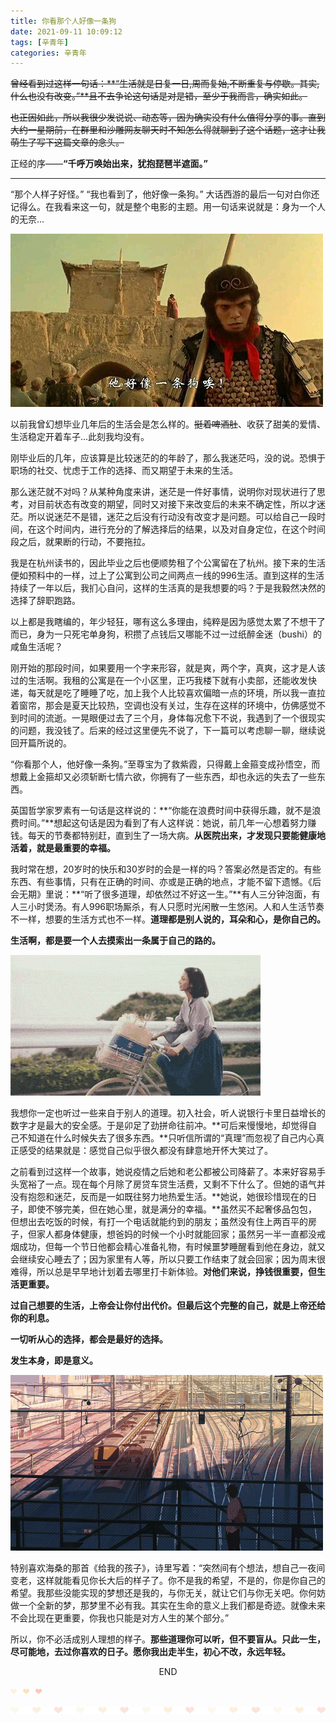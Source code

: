 ```yaml
---
title: 你看那个人好像一条狗
date: 2021-09-11 10:09:12
tags: [辛青年]
categories: 辛青年
---
```


~~曾经看到过这样一句话：**“生活就是日复一日,周而复始,不断重复与停歇。其实,什么也没有改变。”**且不去争论这句话是对是错，至少于我而言，确实如此。~~

~~也正因如此，所以我很少发说说、动态等，因为确实没有什么值得分享的事。直到大约一星期前，在群里和沙雕网友聊天时不知怎么得就聊到了这个话题，这才让我萌生了写下这篇文章的念头。~~

正经的序——**“千呼万唤始出来，犹抱琵琶半遮面。”**



<hr/>

“那个人样子好怪。” “我也看到了，他好像一条狗。” 大话西游的最后一句对白你还记得么。在我看来这一句，就是整个电影的主题。用一句话来说就是：身为一个人的无奈...

![](likeADog/likedog.jpg)

以前我曾幻想毕业几年后的生活会是怎么样的。~~挺着啤酒肚~~、收获了甜美的爱情、生活稳定开着车子...此刻我均没有。

刚毕业后的几年，应该算是比较迷茫的的年龄了，那么我迷茫吗，没的说。恐惧于职场的社交、忧虑于工作的选择、而又期望于未来的生活。

那么迷茫就不对吗？从某种角度来讲，迷茫是一件好事情，说明你对现状进行了思考，对目前状态有改变的期望，同时又对接下来改变后的未来不确定性，所以才迷茫。所以说迷茫不是错，迷茫之后没有行动没有改变才是问题。可以给自己一段时间，在这个时间内，进行充分的了解选择后的结果，以及对自身定位，在这个时间段之后，就果断的行动，不要拖拉。

我是在杭州读书的，因此毕业之后也便顺势租了个公寓留在了杭州。接下来的生活便如预料中的一样，过上了公寓到公司之间两点一线的996生活。直到这样的生活持续了一年以后，我扪心自问，这样的生活真的是我想要的吗？于是我毅然决然的选择了辞职跑路。

以上都是我瞎编的，年少轻狂，哪有这么多理由，纯粹是因为感觉太累了不想干了而已，身为一只死宅单身狗，积攒了点钱后又哪能不过一过纸醉金迷（bushi）的咸鱼生活呢？

刚开始的那段时间，如果要用一个字来形容，就是爽，两个字，真爽，这才是人该过的生活啊。我租的公寓是在一个小区里，正巧我楼下就有小卖部，还能收发快递，每天就是吃了睡睡了吃，加上我个人比较喜欢偏暗一点的环境，所以我一直拉着窗帘，那会是夏天比较热，空调也没有关过，生存在这样的环境中，仿佛感觉不到时间的流逝。一晃眼便过去了三个月，身体每况愈下不说，我遇到了一个很现实的问题，我没钱了。后来的经过这里便先不说了，下一篇可以考虑聊一聊，继续说回开篇所说的。

“你看那个人，他好像一条狗。”至尊宝为了救紫霞，只得戴上金箍变成孙悟空，而想戴上金箍却又必须斩断七情六欲，你拥有了一些东西，却也永远的失去了一些东西。

英国哲学家罗素有一句话是这样说的：**“你能在浪费时间中获得乐趣，就不是浪费时间。”**想起这句话是因为看到了有人这样说：她说，前几年一心想着努力赚钱。每天的节奏都特别赶，直到生了一场大病。**从医院出来，才发现只要能健康地活着，就是最重要的幸福。**

我时常在想，20岁时的快乐和30岁时的会是一样的吗？答案必然是否定的。有些东西、有些事情，只有在正确的时间、亦或是正确的地点，才能不留下遗憾。《后会无期》里说：**“听了很多道理，却依然过不好这一生。”**有人三分钟泡面，有人三小时煲汤。有人996职场厮杀，有人只愿时光闲散一生悠闲。人和人生活节奏不一样，想要的生活方式也不一样。**道理都是别人说的，耳朵和心，是你自己的。**

**生活啊，都是要一个人去摸索出一条属于自己的路的。**

![](likeADog/ride.gif)

我想你一定也听过一些来自于别人的道理。初入社会，听人说银行卡里日益增长的数字才是最大的安全感。于是卯足了劲拼命往前冲。**可后来慢慢地，却觉得自己不知道在什么时候失去了很多东西。**只听信所谓的“真理”而忽视了自己内心真正感受的结果就是：感觉自己似乎很久都没有肆意地开怀大笑过了。

之前看到过这样一个故事，她说疫情之后她和老公都被公司降薪了。本来好容易手头宽裕了一点。现在每个月除了房贷车贷生活费，又剩不下什么了。但她的语气并没有抱怨和迷茫，反而是一如既往努力地热爱生活。**她说，她很珍惜现在的日子，即使不够完美，但在她心里，就是满分的幸福。**虽然买不起奢侈品包包，但想出去吃饭的时候，有打一个电话就能约到的朋友；虽然没有住上两百平的房子，但家人都身体健康，想爸妈的时候一个小时就能回家；虽然另一半一直都没戒烟成功，但每一个节日他都会精心准备礼物，有时候噩梦睡醒看到他在身边，就又会继续安心睡去了；因为家里有人等，所以只要工作结束了就会回家；因为周末很难得，所以总是早早地计划着去哪里打卡新体验。**对他们来说，挣钱很重要，但生活更重要。**

**过自己想要的生活，上帝会让你付出代价。但最后这个完整的自己，就是上帝还给你的利息。**

**一切听从心的选择，都会是最好的选择。**

**发生本身，即是意义。**

![](likeADog/look.gif)

特别喜欢海桑的那首《给我的孩子》，诗里写着：“突然间有个想法，想自己一夜间变老，这样就能看见你长大后的样子了。你不是我的希望，不是的，你是你自己的希望。我那些没能实现的梦想还是我的，与你无关，就让它们与你无关吧。你何妨做一个全新的梦，那梦里不必有我。其实在生命的意义上我们都是奇迹。就像未来不会比现在更重要，你我也只能是对方人生的某个部分。”

所以，你不必活成别人理想的样子。**那些道理你可以听，但不要盲从。只此一生，尽可能地，去过你喜欢的日子。愿你我出走半生，初心不改，永远年轻。**

  <div align="center">END</div>

![Hexo banner](likeADog/shading1.png)


![Hexo banner](likeADog/shading2.png)

